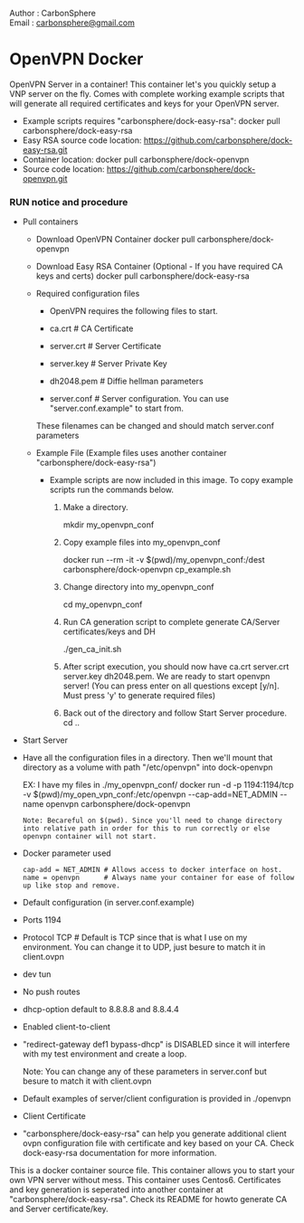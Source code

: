 Author  : CarbonSphere <br>
Email   : carbonsphere@gmail.com<br>

# OpenVPN Docker

  OpenVPN Server in a container! This container let's you quickly setup a VNP server on the fly. Comes with complete working example scripts that will generate all required certificates and keys for your OpenVPN server. 

* Example scripts requires "carbonsphere/dock-easy-rsa":
        docker pull carbonsphere/dock-easy-rsa
* Easy RSA source code location:
        https://github.com/carbonsphere/dock-easy-rsa.git
* Container location:
        docker pull carbonsphere/dock-openvpn
* Source code location: 
        https://github.com/carbonsphere/dock-openvpn.git

### RUN notice and procedure

* Pull containers

  - Download OpenVPN Container
        docker pull carbonsphere/dock-openvpn

  - Download Easy RSA Container (Optional - If you have required CA keys and certs)
        docker pull carbonsphere/dock-easy-rsa

  - Required configuration files

     - OpenVPN requires the following files to start.

      - ca.crt        # CA Certificate
      - server.crt    # Server Certificate
      - server.key    # Server Private Key
      - dh2048.pem    # Diffie hellman parameters
      - server.conf   # Server configuration.  You can use "server.conf.example" to start from.

      These filenames can be changed and should match server.conf parameters

  - Example File (Example files uses another container "carbonsphere/dock-easy-rsa")

    - Example scripts are now included in this image. To copy example scripts run the commands below.

      1. Make a directory.  

          mkdir my_openvpn_conf

      2. Copy example files into my_openvpn_conf 

          docker run --rm -it -v $(pwd)/my_openvpn_conf:/dest carbonsphere/dock-openvpn cp_example.sh

      3. Change directory into my_openvpn_conf

          cd my_openvpn_conf

      4. Run CA generation script to complete generate CA/Server certificates/keys and DH

          ./gen_ca_init.sh

      4. After script execution, you should now have ca.crt server.crt server.key dh2048.pem. We are ready to start openvpn server! (You can press enter on all questions except [y/n]. Must press 'y' to generate required files)

      5. Back out of the directory and follow Start Server procedure. 
          cd ..

* Start Server

- Have all the configuration files in a directory. Then we'll mount that directory as a volume with path "/etc/openvpn" into dock-openvpn

    EX:  I have my files in ./my_openvpn_conf/
        docker run -d -p 1194:1194/tcp -v $(pwd)/my_open_vpn_conf:/etc/openvpn --cap-add=NET_ADMIN --name openvpn carbonsphere/dock-openvpn

      Note: Becareful on $(pwd). Since you'll need to change directory into relative path in order for this to run correctly or else openvpn container will not start.

- Docker parameter used

      cap-add = NET_ADMIN # Allows access to docker interface on host.
      name = openvpn      # Always name your container for ease of follow up like stop and remove.

- Default configuration (in server.conf.example)

* Ports 1194

* Protocol TCP  # Default is TCP since that is what I use on my environment. You can 
change it to UDP, just besure to match it in client.ovpn

* dev tun

* No push routes 

* dhcp-option default to 8.8.8.8 and 8.8.4.4

* Enabled client-to-client

* "redirect-gateway def1 bypass-dhcp" is DISABLED since it will interfere with my test environment and create a loop. 

    Note: You can change any of these parameters in server.conf but besure to match it with client.ovpn

- Default examples of server/client configuration is provided in ./openvpn

* Client Certificate

* "carbonsphere/dock-easy-rsa" can help you generate additional client ovpn configuration file with certificate and key based on your CA. Check dock-easy-rsa documentation for more information. 

This is a docker container source file. This container allows you to start your own VPN server without mess. This container uses Centos6. Certificates and key generation is seperated into another container at "carbonsphere/dock-easy-rsa". Check its README for howto generate CA and Server certificate/key.
